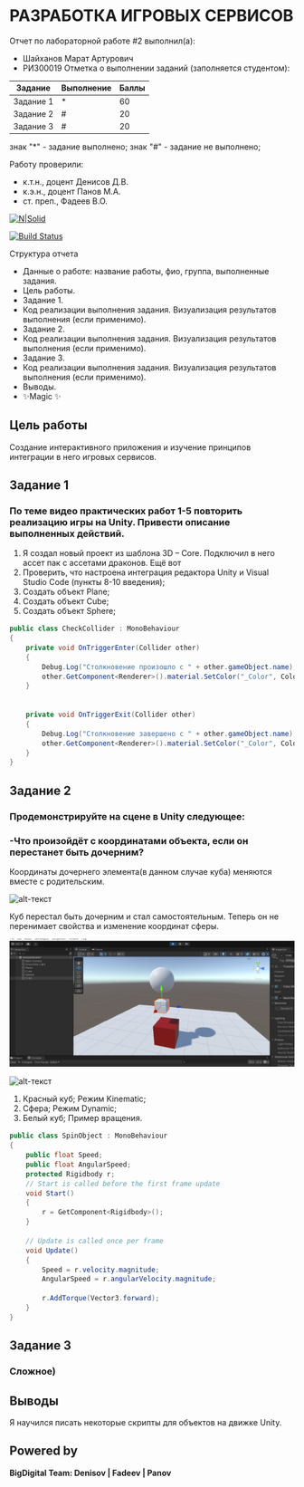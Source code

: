 # РАЗРАБОТКА ИГРОВЫХ СЕРВИСОВ
Отчет по лабораторной работе #2 выполнил(а):
- Шайханов Марат Артурович
- РИ300019
Отметка о выполнении заданий (заполняется студентом):

| Задание | Выполнение | Баллы |
| ------ | ------ | ------ |
| Задание 1 | * | 60 |
| Задание 2 | # | 20 |
| Задание 3 | # | 20 |

знак "*" - задание выполнено; знак "#" - задание не выполнено;

Работу проверили:
- к.т.н., доцент Денисов Д.В.
- к.э.н., доцент Панов М.А.
- ст. преп., Фадеев В.О.

[![N|Solid](https://cldup.com/dTxpPi9lDf.thumb.png)](https://nodesource.com/products/nsolid)

[![Build Status](https://travis-ci.org/joemccann/dillinger.svg?branch=master)](https://travis-ci.org/joemccann/dillinger)

Структура отчета

- Данные о работе: название работы, фио, группа, выполненные задания.
- Цель работы.
- Задание 1.
- Код реализации выполнения задания. Визуализация результатов выполнения (если применимо).
- Задание 2.
- Код реализации выполнения задания. Визуализация результатов выполнения (если применимо).
- Задание 3.
- Код реализации выполнения задания. Визуализация результатов выполнения (если применимо).
- Выводы.
- ✨Magic ✨

## Цель работы
Cоздание интерактивного приложения и изучение принципов интеграции в него игровых сервисов.

## Задание 1
### По теме видео практических работ 1-5 повторить реализацию игры на Unity. Привести описание выполненных действий.

1. Я создал новый проект из шаблона 3D – Core. Подключил в него ассет пак с ассетами драконов.
Ещё вот
2. Проверить, что настроена интеграция редактора Unity и Visual Studio Code (пункты 8-10 введения);
3. Создать объект Plane;
4. Создать объект Cube;
5. Создать объект Sphere;



```c#
public class CheckCollider : MonoBehaviour
{
    private void OnTriggerEnter(Collider other)
    {
        Debug.Log("Столкновение произошло с " + other.gameObject.name);
        other.GetComponent<Renderer>().material.SetColor("_Color", Color.green);
    }


    private void OnTriggerExit(Collider other)
    {
        Debug.Log("Столкновение завершено с " + other.gameObject.name);
        other.GetComponent<Renderer>().material.SetColor("_Color", Color.red);
    }
}
```
## Задание 2
### Продемонстрируйте на сцене в Unity следующее:
### -Что произойдёт с координатами объекта, если он перестанет быть дочерним?
Координаты дочернего элемента(в данном случае куба) меняются вместе с родительским.


![alt-текст](https://github.com/CyberTatarin/DA-in-GameDev-lab1/blob/main/screenshots/child.gif)


Куб перестал быть дочерним и стал самостоятельным. Теперь он не перенимает свойства и изменение координат сферы. 


![alt-текст](https://github.com/CyberTatarin/DA-in-GameDev-lab1/blob/main/screenshots/pp4.jpg)


![alt-текст](https://github.com/CyberTatarin/DA-in-GameDev-lab1/blob/main/screenshots/rigid.gif)


1. Красный куб; Режим Kinematic;
2. Сфера; Режим Dynamic;
3. Белый куб; Пример вращения.


```c#
public class SpinObject : MonoBehaviour
{
    public float Speed;
    public float AngularSpeed;
    protected Rigidbody r;
    // Start is called before the first frame update
    void Start()
    {
        r = GetComponent<Rigidbody>();
    }

    // Update is called once per frame
    void Update()
    {
        Speed = r.velocity.magnitude;
        AngularSpeed = r.angularVelocity.magnitude;

        r.AddTorque(Vector3.forward);
    }
}
```
## Задание 3
### Сложное)



## Выводы

Я научился писать некоторые скрипты для объектов на движке Unity.

## Powered by

**BigDigital Team: Denisov | Fadeev | Panov**
